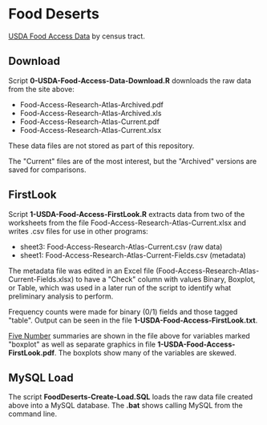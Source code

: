 Food Deserts
============

[USDA Food Access Data](http://www.ers.usda.gov/data-products/food-access-research-atlas/download-the-data.aspx) by census tract.

## Download

Script **0-USDA-Food-Access-Data-Download.R** downloads the raw data from the site above:

* Food-Access-Research-Atlas-Archived.pdf
* Food-Access-Research-Atlas-Archived.xls
* Food-Access-Research-Atlas-Current.pdf
* Food-Access-Research-Atlas-Current.xlsx

These data files are not stored as part of this repository.

The "Current" files are of the most interest, but the "Archived" versions are saved for comparisons.

## FirstLook

Script **1-USDA-Food-Access-FirstLook.R** extracts data from two of the worksheets from the file Food-Access-Research-Atlas-Current.xlsx and writes .csv files for use in other programs:

* sheet3: Food-Access-Research-Atlas-Current.csv (raw data)
* sheet1: Food-Access-Research-Atlas-Current-Fields.csv (metadata)

The metadata file was edited in an Excel file (Food-Access-Research-Atlas-Current-Fields.xlsx) to have a "Check" column with values Binary, Boxplot, or Table, which was used in a later run of the script to identify what preliminary analysis to perform.

Frequency counts were made for binary (0/1) fields and those tagged "table".  Output can be seen in the file **1-USDA-Food-Access-FirstLook.txt**.

[Five Number](http://en.wikipedia.org/wiki/Five-number_summary) summaries are shown in the file above for variables marked "boxplot" as well as separate graphics in file **1-USDA-Food-Access-FirstLook.pdf**. The boxplots show many of the variables are skewed.

## MySQL Load

The script **FoodDeserts-Create-Load.SQL** loads the raw data file created above into a MySQL database.  The **.bat** shows calling MySQL from the command line.



